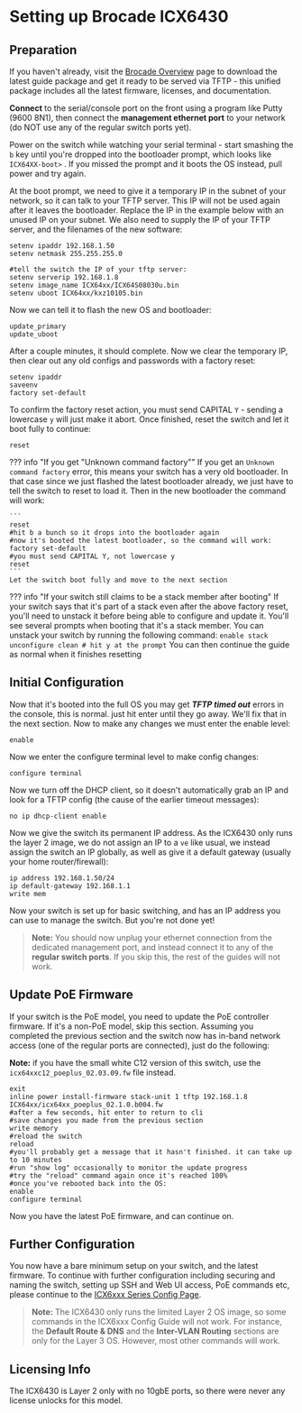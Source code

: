 # Setting up Brocade ICX6430

## Preparation
If you haven't already, visit the [Brocade Overview](brocade-overview.md) page to download the latest guide package and get it ready to be served via TFTP - this unified package includes all the latest firmware, licenses, and documentation.  

**Connect** to the serial/console port on the front using a program like Putty (9600 8N1), then connect the **management ethernet port** to your network (do NOT use any of the regular switch ports yet).


Power on the switch while watching your serial terminal - start smashing the `b` key until you're dropped into the bootloader prompt, which looks like `ICX64XX-boot>` . If you missed the prompt and it boots the OS instead, pull power and try again.

At the boot prompt, we need to give it a temporary IP in the subnet of your network, so it can talk to your TFTP server. This IP will not be used again after it leaves the bootloader. Replace the IP in the example below with an unused IP on your subnet. We also need to supply the IP of your TFTP server, and the filenames of the new software:

```
setenv ipaddr 192.168.1.50
setenv netmask 255.255.255.0

#tell the switch the IP of your tftp server:
setenv serverip 192.168.1.8
setenv image_name ICX64xx/ICX64S08030u.bin
setenv uboot ICX64xx/kxz10105.bin
```
Now we can tell it to flash the new OS and bootloader:
```
update_primary
update_uboot
```
After a couple minutes, it should complete. Now we clear the temporary IP, then clear out any old configs and passwords with a factory reset:
```
setenv ipaddr
saveenv
factory set-default
```
To confirm the factory reset action, you must send CAPITAL `Y` - sending a lowercase `y` will just make it abort. Once finished, reset the switch and let it boot fully to continue:
```
reset
```
??? info "If you get "Unknown command factory""
    If you get an `Unknown command factory` error, this means your switch has a very old bootloader. In that case since we just flashed the latest bootloader already, we just have to tell the switch to reset to load it. Then in the new bootloader the command will work:

    ```
    reset
    #hit b a bunch so it drops into the bootloader again
    #now it's booted the latest bootloader, so the command will work:
    factory set-default
    #you must send CAPITAL Y, not lowercase y
    reset
    ```
    Let the switch boot fully and move to the next section

??? info "If your switch still claims to be a stack member after booting"
    If your switch says that it's part of a stack even after the above factory reset, you'll need to unstack it before being able to configure and update it. You'll see several prompts when booting that it's a stack member. You can unstack your switch by running the following command:
    ```
    enable
    stack unconfigure clean
    # hit y at the prompt
    ```
    You can then continue the guide as normal when it finishes resetting


## Initial Configuration

Now that it's booted into the full OS you may get ***TFTP timed out*** errors in the console, this is normal. just hit enter until they go away. We'll fix that in the next section. Now to make any changes we must enter the enable level:
```
enable
```
Now we enter the configure terminal level to make config changes:
```
configure terminal
```
Now we turn off the DHCP client, so it doesn't automatically grab an IP and look for a TFTP config (the cause of the earlier timeout messages):
```
no ip dhcp-client enable
```
Now we give the switch its permanent IP address. As the ICX6430 only runs the layer 2 image, we do not assign an IP to a `ve` like usual, we instead assign the switch an IP globally, as well as give it a default gateway (usually your home router/firewall):
```
ip address 192.168.1.50/24
ip default-gateway 192.168.1.1
write mem
```

Now your switch is set up for basic switching, and has an IP address you can use to manage the switch. But you're not done yet!

> **Note:**  You should now unplug your ethernet connection from the dedicated management port, and instead connect it to any of the  **regular switch ports**. If you skip this, the rest of the guides will not work.


## Update PoE Firmware
If your switch is the PoE model, you need to update the PoE controller firmware. If it's a non-PoE model, skip this section. Assuming you completed the previous section and the switch now has in-band network access (one of the regular ports are connected), just do the following:

**Note:** if you have the small white C12 version of this switch, use the `icx64xxc12_poeplus_02.03.09.fw` file instead.
```
exit
inline power install-firmware stack-unit 1 tftp 192.168.1.8 ICX64xx/icx64xx_poeplus_02.1.0.b004.fw
#after a few seconds, hit enter to return to cli
#save changes you made from the previous section
write memory
#reload the switch
reload
#you'll probably get a message that it hasn't finished. it can take up to 10 minutes
#run "show log" occasionally to monitor the update progress
#try the "reload" command again once it's reached 100%
#once you've rebooted back into the OS:
enable
configure terminal
```
Now you have the latest PoE firmware, and can continue on.

## Further Configuration

You now have a bare minimum setup on your switch, and the latest firmware. To continue with further configuration including securing and naming the switch, setting up SSH and Web UI access, PoE commands etc, please continue to the  [ICX6xxx Series Config Page](icx6xxx-adv.md).  
>**Note:** The ICX6430 only runs the limited Layer 2 OS image, so some commands in the ICX6xxx Config Guide will not work. For instance, the **Default Route & DNS** and the **Inter-VLAN Routing** sections are only for the Layer 3 OS. However, most other commands will work.

## Licensing Info
The ICX6430 is Layer 2 only with no 10gbE ports, so there were never any license unlocks for this model.